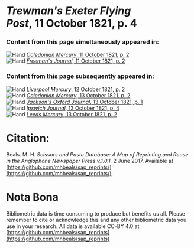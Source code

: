 # *Trewman's Exeter Flying Post*, 11 October 1821, p. 4  
  
### Content from this page simeltaneously appeared in:  
![Hand](http://scissorsandpaste.net/wp-content/uploads/2017/06/smallhandpointer.png) [*Caledonian Mercury*, 11 October 1821, p. 2](https://mhbeals.github.io/sap_html/Caledonian-Mercury/Caledonian-Mercury-11-October-1821-p-2)  
![Hand](http://scissorsandpaste.net/wp-content/uploads/2017/06/smallhandpointer.png) [*Freeman's Journal*, 11 October 1821, p. 2](https://mhbeals.github.io/sap_html/Freeman's-Journal/Freeman's-Journal-11-October-1821-p-2)  
  
### Content from this page subsequently appeared in:  
![Hand](http://scissorsandpaste.net/wp-content/uploads/2017/06/smallhandpointer.png) [*Liverpool Mercury*, 12 October 1821, p. 2](https://mhbeals.github.io/sap_html/Liverpool-Mercury/Liverpool-Mercury-12-October-1821-p-2)  
![Hand](http://scissorsandpaste.net/wp-content/uploads/2017/06/smallhandpointer.png) [*Caledonian Mercury*, 13 October 1821, p. 2](https://mhbeals.github.io/sap_html/Caledonian-Mercury/Caledonian-Mercury-13-October-1821-p-2)  
![Hand](http://scissorsandpaste.net/wp-content/uploads/2017/06/smallhandpointer.png) [*Jackson's Oxford Journal*, 13 October 1821, p. 1](https://mhbeals.github.io/sap_html/Jackson's-Oxford-Journal/Jackson's-Oxford-Journal-13-October-1821-p-1)  
![Hand](http://scissorsandpaste.net/wp-content/uploads/2017/06/smallhandpointer.png) [*Ipswich Journal*, 13 October 1821, p. 4](https://mhbeals.github.io/sap_html/Ipswich-Journal/Ipswich-Journal-13-October-1821-p-4)  
![Hand](http://scissorsandpaste.net/wp-content/uploads/2017/06/smallhandpointer.png) [*Leeds Mercury*, 13 October 1821, p. 2](https://mhbeals.github.io/sap_html/Leeds-Mercury/Leeds-Mercury-13-October-1821-p-2)  


# Citation: 

Beals. M. H. *Scissors and Paste Database: A Map of Reprinting and Reuse in the Anglophone Newspaper Press v.1.0.1.* 2 June 2017. Available at [https://github.com/mhbeals/sap_reprints/](https://github.com/mhbeals/sap_reprints/). 

# Nota Bona

Bibliometric data is time consuming to produce but benefits us all. Please remember to cite or acknowledge this and any other bibliometric data you use in your research. All data is available CC-BY 4.0 at [https://github.com/mhbeals/sap_reprints](https://github.com/mhbeals/sap_reprints)
